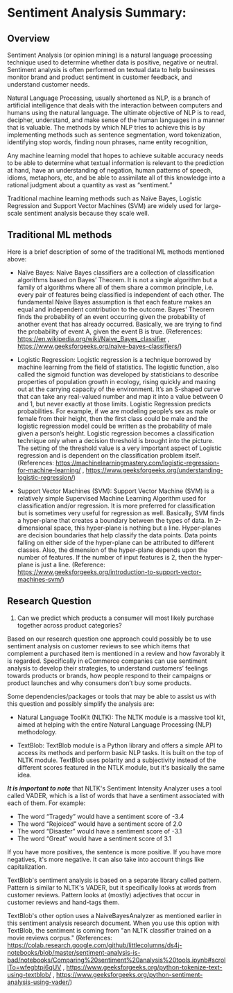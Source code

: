 # Sentiment Analysis Summary:

## Overview

Sentiment Analysis (or opinion mining) is a natural language processing technique used to determine whether data is positive, negative or neutral. Sentiment analysis is often performed on textual data to help businesses monitor brand and product sentiment in customer feedback, and understand customer needs.

Natural Language Processing, usually shortened as NLP, is a branch of artificial intelligence that deals with the interaction between computers and humans using the natural language. The ultimate objective of NLP is to read, decipher, understand, and make sense of the human languages in a manner that is valuable. The methods by which NLP tries to achieve this is by implementing methods such as sentence segmentation, word tokenization, identifying stop words, finding noun phrases, name entity recognition, 

Any machine learning model that hopes to achieve suitable accuracy needs to be able to determine what textual information is relevant to the prediction at hand, have an understanding of negation, human patterns of speech, idioms, metaphors, etc, and be able to assimilate all of this knowledge into a rational judgment about a quantity as vast as “sentiment.”


Traditional machine learning methods such as Naïve Bayes, Logistic Regression and Support Vector Machines (SVM) are widely used for large-scale sentiment analysis because they scale well.

## Traditional ML methods

Here is a brief description of some of the traditional ML methods mentioned above:

- Naïve Bayes: Naive Bayes classifiers are a collection of classification algorithms based on Bayes’ Theorem. It is not a single algorithm but a family of algorithms where all of them share a common principle, i.e. every pair of features being classified is independent of each other. The fundamental Naive Bayes assumption is that each feature makes an equal and independent contribution to the outcome. Bayes’ Theorem finds the probability of an event occurring given the probability of another event that has already occurred. Basically, we are trying to find the probability of event A, given the event B is true. (References: <https://en.wikipedia.org/wiki/Naive_Bayes_classifier> , <https://www.geeksforgeeks.org/naive-bayes-classifiers/>)
    
- Logistic Regression: Logistic regression is a technique borrowed by machine learning from the field of statistics. The logistic function, also called the sigmoid function was developed by statisticians to describe properties of population growth in ecology, rising quickly and maxing out at the carrying capacity of the environment. It’s an S-shaped curve that can take any real-valued number and map it into a value between 0 and 1, but never exactly at those limits. Logistic Regression predicts probabilities. For example, if we are modeling people’s sex as male or female from their height, then the first class could be male and the logistic regression model could be written as the probability of male given a person’s height. Logistic regression becomes a classification technique only when a decision threshold is brought into the picture. The setting of the threshold value is a very important aspect of Logistic regression and is dependent on the classification problem itself. (References: <https://machinelearningmastery.com/logistic-regression-for-machine-learning/> , <https://www.geeksforgeeks.org/understanding-logistic-regression/>)

- Support Vector Machines (SVM): Support Vector Machine (SVM) is a relatively simple Supervised Machine Learning Algorithm used for classification and/or regression. It is more preferred for classification but is sometimes very useful for regression as well. Basically, SVM finds a hyper-plane that creates a boundary between the types of data. In 2-dimensional space, this hyper-plane is nothing but a line. Hyper-planes are decision boundaries that help classify the data points. Data points falling on either side of the hyper-plane can be attributed to different classes. Also, the dimension of the hyper-plane depends upon the number of features. If the number of input features is 2, then the hyper-plane is just a line. (Reference: <https://www.geeksforgeeks.org/introduction-to-support-vector-machines-svm/>)        

## Research Question

1. Can we predict which products a consumer will most likely purchase together across product categories?  

Based on our research question one approach could possibly be to use sentiment analysis on customer reviews to see which items that complement a purchased item is mentioned in a review and how favorably it is regarded. Specifically in eCommerce companies can use sentiment analysis to develop their strategies, to understand customers’ feelings towards products or brands, how people respond to their campaigns or product launches and why consumers don’t buy some products.

Some dependencies/packages or tools that may be able to assist us with this question and possibly simplify the analysis are:

- Natural Language ToolKit (NLTK): The NLTK module is a massive tool kit, aimed at helping with the entire Natural Language Processing (NLP) methodology.      



- TextBlob: TextBlob module is a Python library and offers a simple API to access its methods and perform basic NLP tasks. It is built on the top of NLTK module. TextBlob uses polarity and a subjectivity instead of the different scores featured in the NTLK module, but it's basically the same idea.



__*It is important to note*__ that NLTK's Sentiment Intensity Analyzer uses a tool called VADER, which is a list of words that have a sentiment associated with each of them. For example:
- The word “Tragedy” would have a sentiment score of -3.4 
- The word “Rejoiced” would have a sentiment score of 2.0
- The word “Disaster” would have a sentiment score of -3.1
- The word “Great” would have a sentiment score of 3.1

If you have more positives, the sentence is more positive. If you have more negatives, it's more negative. It can also take into account things like capitalization.

TextBlob's sentiment analysis is based on a separate library called pattern. Pattern is similar to NLTK's VADER, but it specifically looks at words from customer reviews. Pattern looks at (mostly) adjectives that occur in customer reviews and hand-tags them.

TextBlob's other option uses a NaiveBayesAnalyzer as mentioned earlier in this sentiment analysis research document. When you use this option with TextBlob, the sentiment is coming from "an NLTK classifier trained on a movie reviews corpus." (References: <https://colab.research.google.com/github/littlecolumns/ds4j-notebooks/blob/master/sentiment-analysis-is-bad/notebooks/Comparing%20sentiment%20analysis%20tools.ipynb#scrollTo=wfegbtpi6qUV> , <https://www.geeksforgeeks.org/python-tokenize-text-using-textblob/> , <https://www.geeksforgeeks.org/python-sentiment-analysis-using-vader/>) 
